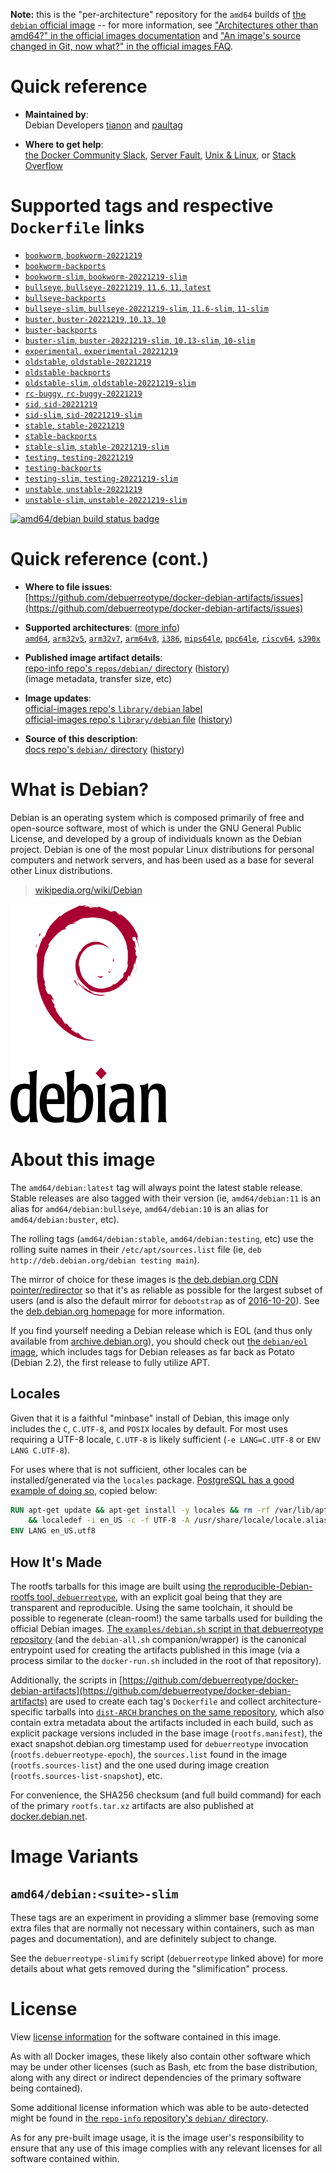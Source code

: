 <!--

********************************************************************************

WARNING:

    DO NOT EDIT "debian/README.md"

    IT IS AUTO-GENERATED

    (from the other files in "debian/" combined with a set of templates)

********************************************************************************

-->

**Note:** this is the "per-architecture" repository for the `amd64` builds of [the `debian` official image](https://hub.docker.com/_/debian) -- for more information, see ["Architectures other than amd64?" in the official images documentation](https://github.com/docker-library/official-images#architectures-other-than-amd64) and ["An image's source changed in Git, now what?" in the official images FAQ](https://github.com/docker-library/faq#an-images-source-changed-in-git-now-what).

# Quick reference

-	**Maintained by**:  
	Debian Developers [tianon](https://qa.debian.org/developer.php?login=tianon) and [paultag](https://qa.debian.org/developer.php?login=paultag)

-	**Where to get help**:  
	[the Docker Community Slack](https://dockr.ly/comm-slack), [Server Fault](https://serverfault.com/help/on-topic), [Unix & Linux](https://unix.stackexchange.com/help/on-topic), or [Stack Overflow](https://stackoverflow.com/help/on-topic)

# Supported tags and respective `Dockerfile` links

-	[`bookworm`, `bookworm-20221219`](https://github.com/debuerreotype/docker-debian-artifacts/blob/7dc5cc8debc1fffa75259c94dda255d09a122b55/bookworm/Dockerfile)
-	[`bookworm-backports`](https://github.com/debuerreotype/docker-debian-artifacts/blob/7dc5cc8debc1fffa75259c94dda255d09a122b55/bookworm/backports/Dockerfile)
-	[`bookworm-slim`, `bookworm-20221219-slim`](https://github.com/debuerreotype/docker-debian-artifacts/blob/7dc5cc8debc1fffa75259c94dda255d09a122b55/bookworm/slim/Dockerfile)
-	[`bullseye`, `bullseye-20221219`, `11.6`, `11`, `latest`](https://github.com/debuerreotype/docker-debian-artifacts/blob/7dc5cc8debc1fffa75259c94dda255d09a122b55/bullseye/Dockerfile)
-	[`bullseye-backports`](https://github.com/debuerreotype/docker-debian-artifacts/blob/7dc5cc8debc1fffa75259c94dda255d09a122b55/bullseye/backports/Dockerfile)
-	[`bullseye-slim`, `bullseye-20221219-slim`, `11.6-slim`, `11-slim`](https://github.com/debuerreotype/docker-debian-artifacts/blob/7dc5cc8debc1fffa75259c94dda255d09a122b55/bullseye/slim/Dockerfile)
-	[`buster`, `buster-20221219`, `10.13`, `10`](https://github.com/debuerreotype/docker-debian-artifacts/blob/7dc5cc8debc1fffa75259c94dda255d09a122b55/buster/Dockerfile)
-	[`buster-backports`](https://github.com/debuerreotype/docker-debian-artifacts/blob/7dc5cc8debc1fffa75259c94dda255d09a122b55/buster/backports/Dockerfile)
-	[`buster-slim`, `buster-20221219-slim`, `10.13-slim`, `10-slim`](https://github.com/debuerreotype/docker-debian-artifacts/blob/7dc5cc8debc1fffa75259c94dda255d09a122b55/buster/slim/Dockerfile)
-	[`experimental`, `experimental-20221219`](https://github.com/debuerreotype/docker-debian-artifacts/blob/7dc5cc8debc1fffa75259c94dda255d09a122b55/experimental/Dockerfile)
-	[`oldstable`, `oldstable-20221219`](https://github.com/debuerreotype/docker-debian-artifacts/blob/7dc5cc8debc1fffa75259c94dda255d09a122b55/oldstable/Dockerfile)
-	[`oldstable-backports`](https://github.com/debuerreotype/docker-debian-artifacts/blob/7dc5cc8debc1fffa75259c94dda255d09a122b55/oldstable/backports/Dockerfile)
-	[`oldstable-slim`, `oldstable-20221219-slim`](https://github.com/debuerreotype/docker-debian-artifacts/blob/7dc5cc8debc1fffa75259c94dda255d09a122b55/oldstable/slim/Dockerfile)
-	[`rc-buggy`, `rc-buggy-20221219`](https://github.com/debuerreotype/docker-debian-artifacts/blob/7dc5cc8debc1fffa75259c94dda255d09a122b55/rc-buggy/Dockerfile)
-	[`sid`, `sid-20221219`](https://github.com/debuerreotype/docker-debian-artifacts/blob/7dc5cc8debc1fffa75259c94dda255d09a122b55/sid/Dockerfile)
-	[`sid-slim`, `sid-20221219-slim`](https://github.com/debuerreotype/docker-debian-artifacts/blob/7dc5cc8debc1fffa75259c94dda255d09a122b55/sid/slim/Dockerfile)
-	[`stable`, `stable-20221219`](https://github.com/debuerreotype/docker-debian-artifacts/blob/7dc5cc8debc1fffa75259c94dda255d09a122b55/stable/Dockerfile)
-	[`stable-backports`](https://github.com/debuerreotype/docker-debian-artifacts/blob/7dc5cc8debc1fffa75259c94dda255d09a122b55/stable/backports/Dockerfile)
-	[`stable-slim`, `stable-20221219-slim`](https://github.com/debuerreotype/docker-debian-artifacts/blob/7dc5cc8debc1fffa75259c94dda255d09a122b55/stable/slim/Dockerfile)
-	[`testing`, `testing-20221219`](https://github.com/debuerreotype/docker-debian-artifacts/blob/7dc5cc8debc1fffa75259c94dda255d09a122b55/testing/Dockerfile)
-	[`testing-backports`](https://github.com/debuerreotype/docker-debian-artifacts/blob/7dc5cc8debc1fffa75259c94dda255d09a122b55/testing/backports/Dockerfile)
-	[`testing-slim`, `testing-20221219-slim`](https://github.com/debuerreotype/docker-debian-artifacts/blob/7dc5cc8debc1fffa75259c94dda255d09a122b55/testing/slim/Dockerfile)
-	[`unstable`, `unstable-20221219`](https://github.com/debuerreotype/docker-debian-artifacts/blob/7dc5cc8debc1fffa75259c94dda255d09a122b55/unstable/Dockerfile)
-	[`unstable-slim`, `unstable-20221219-slim`](https://github.com/debuerreotype/docker-debian-artifacts/blob/7dc5cc8debc1fffa75259c94dda255d09a122b55/unstable/slim/Dockerfile)

[![amd64/debian build status badge](https://img.shields.io/jenkins/s/https/doi-janky.infosiftr.net/job/multiarch/job/amd64/job/debian.svg?label=amd64/debian%20%20build%20job)](https://doi-janky.infosiftr.net/job/multiarch/job/amd64/job/debian/)

# Quick reference (cont.)

-	**Where to file issues**:  
	[https://github.com/debuerreotype/docker-debian-artifacts/issues](https://github.com/debuerreotype/docker-debian-artifacts/issues)

-	**Supported architectures**: ([more info](https://github.com/docker-library/official-images#architectures-other-than-amd64))  
	[`amd64`](https://hub.docker.com/r/amd64/debian/), [`arm32v5`](https://hub.docker.com/r/arm32v5/debian/), [`arm32v7`](https://hub.docker.com/r/arm32v7/debian/), [`arm64v8`](https://hub.docker.com/r/arm64v8/debian/), [`i386`](https://hub.docker.com/r/i386/debian/), [`mips64le`](https://hub.docker.com/r/mips64le/debian/), [`ppc64le`](https://hub.docker.com/r/ppc64le/debian/), [`riscv64`](https://hub.docker.com/r/riscv64/debian/), [`s390x`](https://hub.docker.com/r/s390x/debian/)

-	**Published image artifact details**:  
	[repo-info repo's `repos/debian/` directory](https://github.com/docker-library/repo-info/blob/master/repos/debian) ([history](https://github.com/docker-library/repo-info/commits/master/repos/debian))  
	(image metadata, transfer size, etc)

-	**Image updates**:  
	[official-images repo's `library/debian` label](https://github.com/docker-library/official-images/issues?q=label%3Alibrary%2Fdebian)  
	[official-images repo's `library/debian` file](https://github.com/docker-library/official-images/blob/master/library/debian) ([history](https://github.com/docker-library/official-images/commits/master/library/debian))

-	**Source of this description**:  
	[docs repo's `debian/` directory](https://github.com/docker-library/docs/tree/master/debian) ([history](https://github.com/docker-library/docs/commits/master/debian))

# What is Debian?

Debian is an operating system which is composed primarily of free and open-source software, most of which is under the GNU General Public License, and developed by a group of individuals known as the Debian project. Debian is one of the most popular Linux distributions for personal computers and network servers, and has been used as a base for several other Linux distributions.

> [wikipedia.org/wiki/Debian](https://en.wikipedia.org/wiki/Debian)

![logo](https://raw.githubusercontent.com/docker-library/docs/b449be7df57e9ed9086bb5821bfb5d6cdc5d67a4/debian/logo.png)

# About this image

The `amd64/debian:latest` tag will always point the latest stable release. Stable releases are also tagged with their version (ie, `amd64/debian:11` is an alias for `amd64/debian:bullseye`, `amd64/debian:10` is an alias for `amd64/debian:buster`, etc).

The rolling tags (`amd64/debian:stable`, `amd64/debian:testing`, etc) use the rolling suite names in their `/etc/apt/sources.list` file (ie, `deb http://deb.debian.org/debian testing main`).

The mirror of choice for these images is [the deb.debian.org CDN pointer/redirector](https://deb.debian.org) so that it's as reliable as possible for the largest subset of users (and is also the default mirror for `debootstrap` as of [2016-10-20](https://anonscm.debian.org/cgit/d-i/debootstrap.git/commit/?id=9e8bc60ad1ccf3a25ce7890526b70059f3e770de)). See the [deb.debian.org homepage](https://deb.debian.org) for more information.

If you find yourself needing a Debian release which is EOL (and thus only available from [archive.debian.org](http://archive.debian.org)), you should check out [the `debian/eol` image](https://hub.docker.com/r/debian/eol/), which includes tags for Debian releases as far back as Potato (Debian 2.2), the first release to fully utilize APT.

## Locales

Given that it is a faithful "minbase" install of Debian, this image only includes the `C`, `C.UTF-8`, and `POSIX` locales by default. For most uses requiring a UTF-8 locale, `C.UTF-8` is likely sufficient (`-e LANG=C.UTF-8` or `ENV LANG C.UTF-8`).

For uses where that is not sufficient, other locales can be installed/generated via the `locales` package. [PostgreSQL has a good example of doing so](https://github.com/docker-library/postgres/blob/69bc540ecfffecce72d49fa7e4a46680350037f9/9.6/Dockerfile#L21-L24), copied below:

```dockerfile
RUN apt-get update && apt-get install -y locales && rm -rf /var/lib/apt/lists/* \
	&& localedef -i en_US -c -f UTF-8 -A /usr/share/locale/locale.alias en_US.UTF-8
ENV LANG en_US.utf8
```

## How It's Made

The rootfs tarballs for this image are built using [the reproducible-Debian-rootfs tool, `debuerreotype`](https://github.com/debuerreotype/debuerreotype), with an explicit goal being that they are transparent and reproducible. Using the same toolchain, it should be possible to regenerate (clean-room!) the same tarballs used for building the official Debian images. [The `examples/debian.sh` script in that debuerreotype repository](https://github.com/debuerreotype/debuerreotype/blob/master/examples/debian.sh) (and the `debian-all.sh` companion/wrapper) is the canonical entrypoint used for creating the artifacts published in this image (via a process similar to the `docker-run.sh` included in the root of that repository).

Additionally, the scripts in [https://github.com/debuerreotype/docker-debian-artifacts](https://github.com/debuerreotype/docker-debian-artifacts) are used to create each tag's `Dockerfile` and collect architecture-specific tarballs into [`dist-ARCH` branches on the same repository](https://github.com/debuerreotype/docker-debian-artifacts/branches), which also contain extra metadata about the artifacts included in each build, such as explicit package versions included in the base image (`rootfs.manifest`), the exact snapshot.debian.org timestamp used for `debuerreotype` invocation (`rootfs.debuerreotype-epoch`), the `sources.list` found in the image (`rootfs.sources-list`) and the one used during image creation (`rootfs.sources-list-snapshot`), etc.

For convenience, the SHA256 checksum (and full build command) for each of the primary `rootfs.tar.xz` artifacts are also published at [docker.debian.net](https://docker.debian.net/).

# Image Variants

## `amd64/debian:<suite>-slim`

These tags are an experiment in providing a slimmer base (removing some extra files that are normally not necessary within containers, such as man pages and documentation), and are definitely subject to change.

See the `debuerreotype-slimify` script (`debuerreotype` linked above) for more details about what gets removed during the "slimification" process.

# License

View [license information](https://www.debian.org/social_contract#guidelines) for the software contained in this image.

As with all Docker images, these likely also contain other software which may be under other licenses (such as Bash, etc from the base distribution, along with any direct or indirect dependencies of the primary software being contained).

Some additional license information which was able to be auto-detected might be found in [the `repo-info` repository's `debian/` directory](https://github.com/docker-library/repo-info/tree/master/repos/debian).

As for any pre-built image usage, it is the image user's responsibility to ensure that any use of this image complies with any relevant licenses for all software contained within.
